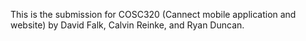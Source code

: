 This is the submission for COSC320 (Cannect mobile application and website) by David Falk, Calvin Reinke, and Ryan Duncan.
